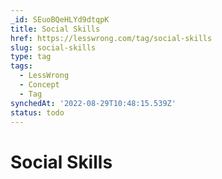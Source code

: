 ```yaml
---
_id: SEuoBQeHLYd9dtqpK
title: Social Skills
href: https://lesswrong.com/tag/social-skills
slug: social-skills
type: tag
tags:
  - LessWrong
  - Concept
  - Tag
synchedAt: '2022-08-29T10:48:15.539Z'
status: todo
---
```


# Social Skills
